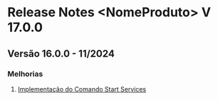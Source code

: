 # Release Notes \<NomeProduto> V 17.0.0

## **Versão 16.0.0 - 11/2024**

### Melhorias

1. [Implementação do Comando Start Services](implementacao-do-comando-start-services.md)
